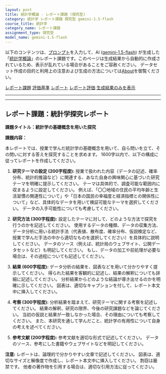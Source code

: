 ```yaml
---
layout: post
title: 統計学概論 - レポート課題 (探究型)
category: 統計学 レポート課題 探究型 gemini-1.5-flash
course_title: 統計学
category_name: レポート課題
assignment_type: 探究型
model_name: gemini-1.5-flash
---
```


以下のコンテンツは、[プロンプト](http://127.0.0.1:8000/generated/統計学/gemini-1.5-flash/prompt_レポート課題-探究型.md)を入力して、AI ([gemini-1.5-flash](contents/gemini-1.5-flash)) が生成した「[統計学概論](/contents/統計学/)」のレポート課題です。このページは生成結果から自動的に作成されているため、表示が乱れている場合があることをご容赦ください。
データセット作成の目的と利用上の注意および生成の方法については[About](/About)を御覧ください。

[レポート課題](../レポート課題-探究型)
[評価基準](../評価基準-探究型)
[レポート](../レポート-探究型)
[レポート評価](../レポート評価-探究型)
[生成結果のみを表示](http://127.0.0.1:8000/generated/統計学/gemini-1.5-flash/レポート課題-探究型.md)
  

***
***
  
## レポート課題：統計学探究レポート

**課題タイトル：統計学の基礎概念を用いた探究**

**課題内容：**

本レポートでは、授業で学んだ統計学の基礎概念を用いて、自ら問いを立て、その問いに対する答えを探究することを求めます。  1600字以内で、以下の構成に従ってレポートを作成してください。

1. **研究テーマの設定 (200字程度):**  授業で扱われた内容（データの記述、確率分布、統計的推論など）に関連する、あなた自身の興味関心に基づいた研究テーマを明確に提示してください。  テーマは具体的で、調査可能な範囲内に収まるように設定してください。  例えば、「〇〇地域の住民の平均年齢と生活習慣の関連性について」や「日本の国民の幸福度と経済指標との関係性について」など、具体的なデータを用いて検証可能なテーマを選択してください。  データの入手可能性についても考慮してください。

2. **研究方法 (300字程度):**  設定したテーマに対して、どのような方法で探究を行うのかを記述してください。  使用するデータの種類、データの収集方法、データ分析に用いる統計手法（代表値、散布度、確率分布、仮説検定など、授業で学んだ手法の中から適切なものを選択してください）を具体的に説明してください。  データのソース（例えば、統計局のウェブサイト、公開データセットなど）も明記してください。  もし、データの加工や前処理が必要な場合は、その過程についても記述してください。

3. **結果 (600字程度):**  データ分析の結果を、図表などを用いて分かりやすく提示してください。  得られた結果を客観的に記述し、結果の解釈についても詳細に記述してください。  分析結果からどのような結論が導き出せるのかを明確に示してください。  図表は、適切なキャプションを付して、レポート本文中に挿入してください。

4. **考察 (300字程度):**  分析結果を踏まえて、研究テーマに関する考察を記述してください。  結果の解釈、研究の限界、今後の研究課題などを論じてください。  当初の仮説と結果が一致しなかった場合、その理由についても考察してください。  また、本研究を通して学んだこと、統計学の有用性について自身の考えを述べてください。

5. **参考文献 (200字程度):**  参考文献を適切な形式で記述してください。  データのソース、参考にした書籍やウェブサイトなどを明記してください。


**注意:**  レポートは、論理的で分かりやすい文章で記述してください。  図表は、適切なサイズと解像度で作成し、レポート本文中に挿入してください。  剽窃は厳禁です。  他者の著作物を引用する場合は、適切な引用方法に従ってください。
